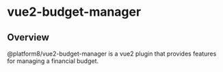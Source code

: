 # vue2-budget-manager

## Overview
@platform8/vue2-budget-manager is a vue2 plugin that provides features for managing a financial budget.
